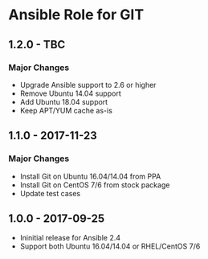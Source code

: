 Ansible Role for GIT
====================

1.2.0 - TBC
-----------

### Major Changes

-   Upgrade Ansible support to 2.6 or higher
-   Remove Ubuntu 14.04 support
-   Add Ubuntu 18.04 support
-   Keep APT/YUM cache as-is

1.1.0 - 2017-11-23
------------------

### Major Changes

-   Install Git on Ubuntu 16.04/14.04 from PPA
-   Install Git on CentOS 7/6 from stock package
-   Update test cases

1.0.0 - 2017-09-25
------------------

-   Ininitial release for Ansible 2.4
-   Support both Ubuntu 16.04/14.04 or RHEL/CentOS 7/6

